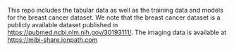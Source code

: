 This repo includes the tabular data as well as the training data and models for the breast cancer dataset. We note that the breast cancer dataset is a publicly available dataset published in https://pubmed.ncbi.nlm.nih.gov/30193111/. The imaging data is available at https://mibi-share.ionpath.com 
